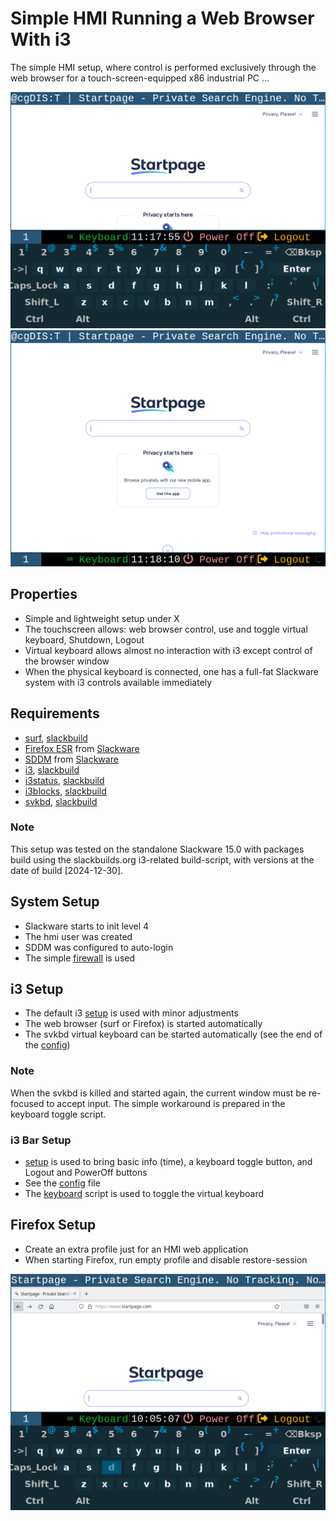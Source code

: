 # Simple HMI Running a Web Browser With i3

The simple HMI setup, where control is performed exclusively through the web browser for a touch-screen-equipped x86 industrial PC ...

![screenshot](pic/screen1.png)
![screenshot](pic/screen2.png)

## Properties
  * Simple and lightweight setup under X
  * The touchscreen allows: web browser control, use and toggle virtual keyboard, Shutdown, Logout
  * Virtual keyboard allows almost no interaction with i3 except control of the browser window
  * When the physical keyboard is connected, one has a full-fat Slackware system with i3 controls available immediately

## Requirements
  * [surf](https://surf.suckless.org/), [slackbuild](http://slackbuilds.org/repository/15.0/network/surf/)
  * [Firefox ESR](https://www.mozilla.org/firefox/) from [Slackware](http://slackware.com)
  * [SDDM](https://github.com/sddm/sddm/) from [Slackware](http://slackware.com)
  * [i3](https://www.i3wm.org/), [slackbuild](http://slackbuilds.org/repository/15.0/desktop/i3/)
  * [i3status](https://i3wm.org/i3status/), [slackbuild](http://slackbuilds.org/repository/15.0/desktop/i3status/)
  * [i3blocks](http://vivien.github.io/i3blocks/), [slackbuild](http://slackbuilds.org/repository/15.0/desktop/i3blocks/)
  * [svkbd](https://tools.suckless.org/x/svkbd/), [slackbuild](http://slackbuilds.org/repository/15.0/accessibility/svkbd/)

### Note
This setup was tested on the standalone Slackware 15.0 with packages build using the slackbuilds.org i3-related build-script, with versions at the date of build [2024-12-30].

## System Setup
  * Slackware starts to init level 4
  * The hmi user was created
  * SDDM was configured to auto-login
  * The simple [firewall](rc.firewall) is used

## i3 Setup
  * The default i3 [setup](config/i3/) is used with minor adjustments
  * The web browser (surf or Firefox) is started automatically
  * The svkbd virtual keyboard can be started automatically (see the end of the [config](config/i3/config))

### Note
When the svkbd is killed and started again, the current window must be re-focused to accept input.
The simple workaround is prepared in the keyboard toggle script.
  
### i3 Bar Setup
  * [setup](config/i3blocks/) is used to bring basic info (time), a keyboard toggle button, and Logout and PowerOff buttons
  * See the [config](config/i3blocks/config) file
  * The [keyboard](config/i3blocks/keyboard) script is used to toggle the virtual keyboard

## Firefox Setup
  * Create an extra profile just for an HMI web application
  * When starting Firefox, run empty profile and disable restore-session

![screenshot](pic/screen0.png)
